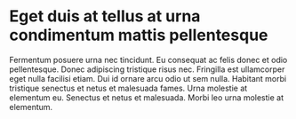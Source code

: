 # Eget duis at tellus at urna condimentum mattis pellentesque

Fermentum posuere urna nec tincidunt. Eu consequat ac felis donec et odio pellentesque. Donec adipiscing tristique risus nec. Fringilla est ullamcorper eget nulla facilisi etiam. Dui id ornare arcu odio ut sem nulla. Habitant morbi tristique senectus et netus et malesuada fames. Urna molestie at elementum eu. Senectus et netus et malesuada. Morbi leo urna molestie at elementum.

